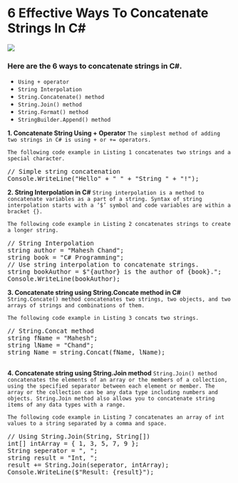 # 6 Effective Ways To Concatenate Strings In C#

<img src="https://www.c-sharpcorner.com/article/6-effective-ways-to-concatenate-strings-in-c-sharp-and-net-core/Images/6-Effective-Ways-Concatenate-String-Csharp.jpg"/>

### Here are the 6 ways to concatenate strings in C#. 
- `Using + operator`
- `String Interpolation`
- `String.Concatenate() method`
- `String.Join() method`
- `String.Format() method`
- `StringBuilder.Append() method`

**1. Concatenate String Using + Operator**
`The simplest method of adding two strings in C# is using + or += operators.`

`The following code example in Listing 1 concatenates two strings and a special character.`

<pre>// Simple string concatenation     
Console.WriteLine("Hello" + " " + "String " + "!");</pre>

**2. String Interpolation in C#**
`String interpolation is a method to concatenate variables as a part of a string. Syntax of string interpolation starts with a ‘$’ symbol and code variables are within a bracket {}.`

`The following code example in Listing 2 concatenates strings to create a longer string.`

<pre>// String Interpolation    
string author = "Mahesh Chand";    
string book = "C# Programming";    
// Use string interpolation to concatenate strings.    
string bookAuthor = $"{author} is the author of {book}.";    
Console.WriteLine(bookAuthor);
</pre>

**3. Concatenate string using String.Concate method in C#**
`String.Concate() method concatenates two strings, two objects, and two arrays of strings and combinations of them. `

`The following code example in Listing 3 concats two strings.`
  
  <pre>
// String.Concat method    
string fName = "Mahesh";    
string lName = "Chand";    
string Name = string.Concat(fName, lName); 
  </pre>
**4. Concatenate string using String.Join method**
`String.Join() method concatenates the elements of an array or the members of a collection, using the specified separator between each element or member. The array or the collection can be any data type including numbers and objects. String.Join method also allows you to concatenate string items of any data types with a range.` 

`The following code example in Listing 7 concatenates an array of int values to a string separated by a comma and space.`

<pre>// Using String.Join(String, String[])    
int[] intArray = { 1, 3, 5, 7, 9 };    
String seperator = ", ";    
string result = "Int, ";    
result += String.Join(seperator, intArray);    
Console.WriteLine($"Result: {result}"); </pre>
